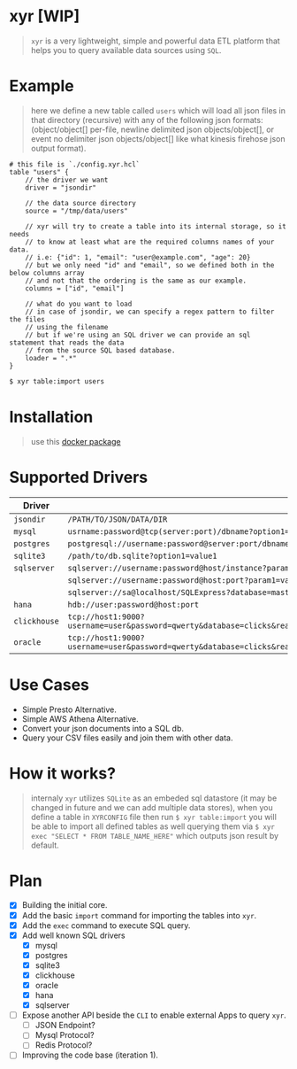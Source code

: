 xyr [WIP]
=========
> `xyr` is a very lightweight, simple and powerful data ETL platform that helps you to query available data sources using `SQL`.

Example
=======
> here we define a new table called `users` which will load all json files in that directory (recursive) with any of the following json formats: (object/object[] per-file, newline delimited json objects/object[], or event no delimiter json objects/object[] like what kinesis firehose json output format).

```hcl
# this file is `./config.xyr.hcl`
table "users" {
    // the driver we want
    driver = "jsondir"

    // the data source directory
    source = "/tmp/data/users"

    // xyr will try to create a table into its internal storage, so it needs
    // to know at least what are the required columns names of your data.
    // i.e: {"id": 1, "email": "user@example.com", "age": 20}
    // but we only need "id" and "email", so we defined both in the below columns array
    // and not that the ordering is the same as our example.
    columns = ["id", "email"]

    // what do you want to load
    // in case of jsondir, we can specify a regex pattern to filter the files 
    // using the filename
    // but if we're using an SQL driver we can provide an sql statement that reads the data
    // from the source SQL based database.
    loader = ".*"
}
```

```bash
$ xyr table:import users
```

Installation
============
> use this [docker package](https://github.com/alash3al/xyr/pkgs/container/xyr)

Supported Drivers
=================
| Driver | Source |
---------| ------ |
| `jsondir`| `/PATH/TO/JSON/DATA/DIR`|
| `mysql`| `usrname:password@tcp(server:port)/dbname?option1=value1&...`|
| `postgres`| `postgresql://username:password@server:port/dbname?option1=value1`|
| `sqlite3`| `/path/to/db.sqlite?option1=value1`|
| `sqlserver` | `sqlserver://username:password@host/instance?param1=value&param2=value` |
|             | `sqlserver://username:password@host:port?param1=value&param2=value`|
|             | `sqlserver://sa@localhost/SQLExpress?database=master&connection+timeout=30`|
| `hana` |   `hdb://user:password@host:port` |
| `clickhouse` |   `tcp://host1:9000?username=user&password=qwerty&database=clicks&read_timeout=10&write_timeout=20&alt_hosts=host2:9000,host3:9000` |
| `oracle` |   `tcp://host1:9000?username=user&password=qwerty&database=clicks&read_timeout=10&write_timeout=20&alt_hosts=host2:9000,host3:9000` |

Use Cases
=========
- Simple Presto Alternative.
- Simple AWS Athena Alternative.
- Convert your json documents into a SQL db.
- Query your CSV files easily and join them with other data.

How it works?
=============
> internaly `xyr` utilizes `SQLite` as an embeded sql datastore (it may be changed in future and we can add multiple data stores), when you define a table in `XYRCONFIG` file then run `$ xyr table:import` you will be able to import all defined tables as well querying them via `$ xyr exec "SELECT * FROM TABLE_NAME_HERE"` which outputs json result by default.

Plan
====
- [x] Building the initial core.
- [x] Add the basic `import` command for importing the tables into `xyr`.
- [x] Add the `exec` command to execute SQL query.
- [x] Add well known SQL drivers
    - [x] mysql
    - [x] postgres
    - [x] sqlite3
    - [x] clickhouse
    - [x] oracle
    - [x] hana
    - [x] sqlserver
- [ ] Expose another API beside the `CLI` to enable external Apps to query `xyr`.
    - [ ] JSON Endpoint?
    - [ ] Mysql Protocol?
    - [ ] Redis Protocol?
- [ ] Improving the code base (iteration 1).
